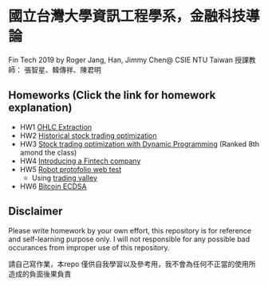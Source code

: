 # 國立台灣大學資訊工程學系，金融科技導論
Fin Tech 2019 by Roger Jang, Han, Jimmy Chen@ CSIE NTU Taiwan
授課教師： 張智星、韓傳祥、陳君明

## Homeworks (Click the link for homework explanation)
* HW1 [OHLC Extraction](http://mirlab.org/jang/courses/fintech/homework/2019/ohlc/?count=1&dueDate=20190929%2023:59:59)
* HW2 [Historical stock trading optimization](http://mirlab.org/jang/courses/fintech/homework/2019/ohlc/?count=1&dueDate=20190929%2023:59:59)
* HW3 [Stock trading optimization with Dynamic Programming](http://mirlab.org/jang/courses/fintech/homework/2019/whenToBuyAndSell/?count=3&dueDate=20191124%2023:59:59) (Ranked 8th amond the class)
* HW4 [Introducing a Fintech company](http://mirlab.org/jang/courses/fintech/homework/2019/fintechCompanyIntro/?count=4&dueDate=20191103%2023:59:59)
* HW5 [Robot protofolio web test](http://mirlab.org/jang/courses/fintech/homework/2019/portfolioTest/?count=5&dueDate=20191117%2023:59:59)
	* Using [trading valley](https://www.tradingvalley.com/en/) 
* HW6 [Bitcoin ECDSA](http://mirlab.org/jang/courses/fintech/homework/2019/bitcoin/?count=7&dueDate=20200105%2023:59:59)

## Disclaimer
Please write homework by your own effort, this repository is for reference and self-learning purpose only. 
I will not responsible for any possible bad occurances from improper use of this repository.

請自己寫作業，本repo 僅供自我學習以及參考用，我不會為任何不正當的使用所造成的負面後果負責
